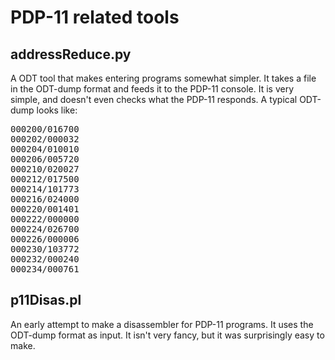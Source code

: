 <h1>PDP-11 related tools</h1>

<h2>addressReduce.py</h2>

A ODT tool that makes entering programs somewhat simpler. It takes a file in the ODT-dump format and feeds it to the PDP-11 console. It is very simple, and doesn't even checks what the PDP-11 responds. A typical ODT-dump looks like:
<pre>000200/016700
000202/000032
000204/010010
000206/005720
000210/020027
000212/017500
000214/101773
000216/024000
000220/001401
000222/000000
000224/026700
000226/000006
000230/103772
000232/000240
000234/000761
</pre>

<h2>p11Disas.pl</h2>

An early attempt to make a disassembler for PDP-11 programs. It uses the ODT-dump format as input. It isn't very fancy, but it was surprisingly easy to make.

